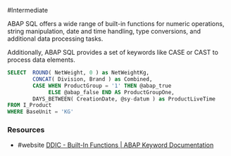 #Intermediate

ABAP SQL offers a wide range of built-in functions for numeric operations, string manipulation, date and time handling, type conversions, and additional data processing tasks.

Additionally, ABAP SQL provides a set of keywords like CASE or CAST to process data elements.
```SQL
SELECT  ROUND( NetWeight, 0 ) as NetWeightKg,
		CONCAT( Division, Brand ) as Combined,
		CASE WHEN ProductGroup = '1' THEN @abap_true
			 ELSE @abap_false END AS ProductGroupOne,
		DAYS_BETWEEN( CreationDate, @sy-datum ) as ProductLiveTime
FROM I_Product
WHERE BaseUnit = 'KG'
```
### Resources
- #website [DDIC - Built-In Functions | ABAP Keyword Documentation](https://help.sap.com/doc/abapdocu_cp_index_htm/CLOUD/en-US/ABENDDIC_BUILTIN_FUNCTIONS.html)
